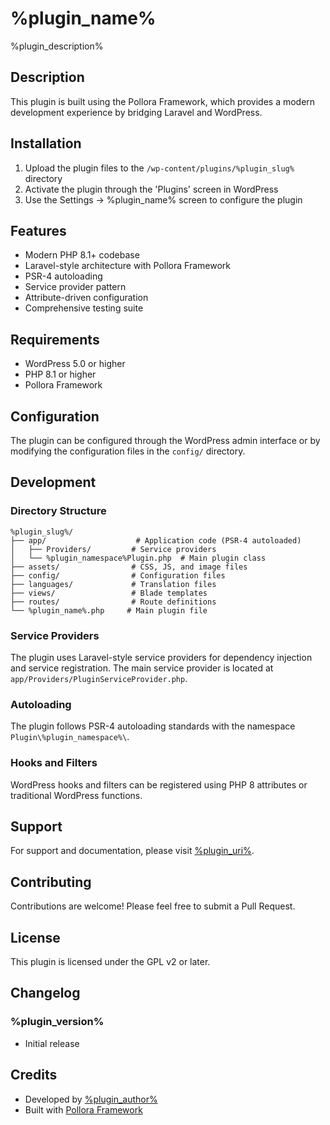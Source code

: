 # %plugin_name%

%plugin_description%

## Description

This plugin is built using the Pollora Framework, which provides a modern development experience by bridging Laravel and WordPress.

## Installation

1. Upload the plugin files to the `/wp-content/plugins/%plugin_slug%` directory
2. Activate the plugin through the 'Plugins' screen in WordPress
3. Use the Settings -> %plugin_name% screen to configure the plugin

## Features

- Modern PHP 8.1+ codebase
- Laravel-style architecture with Pollora Framework
- PSR-4 autoloading
- Service provider pattern
- Attribute-driven configuration
- Comprehensive testing suite

## Requirements

- WordPress 5.0 or higher
- PHP 8.1 or higher
- Pollora Framework

## Configuration

The plugin can be configured through the WordPress admin interface or by modifying the configuration files in the `config/` directory.

## Development

### Directory Structure

```
%plugin_slug%/
├── app/                    # Application code (PSR-4 autoloaded)
│   ├── Providers/         # Service providers
│   └── %plugin_namespace%Plugin.php  # Main plugin class
├── assets/                # CSS, JS, and image files
├── config/                # Configuration files
├── languages/             # Translation files
├── views/                 # Blade templates
├── routes/                # Route definitions
└── %plugin_name%.php     # Main plugin file
```

### Service Providers

The plugin uses Laravel-style service providers for dependency injection and service registration. The main service provider is located at `app/Providers/PluginServiceProvider.php`.

### Autoloading

The plugin follows PSR-4 autoloading standards with the namespace `Plugin\%plugin_namespace%\`.

### Hooks and Filters

WordPress hooks and filters can be registered using PHP 8 attributes or traditional WordPress functions.

## Support

For support and documentation, please visit [%plugin_uri%](%plugin_uri%).

## Contributing

Contributions are welcome! Please feel free to submit a Pull Request.

## License

This plugin is licensed under the GPL v2 or later.

## Changelog

### %plugin_version%
- Initial release

## Credits

- Developed by [%plugin_author%](%plugin_author_uri%)
- Built with [Pollora Framework](https://pollora.dev)